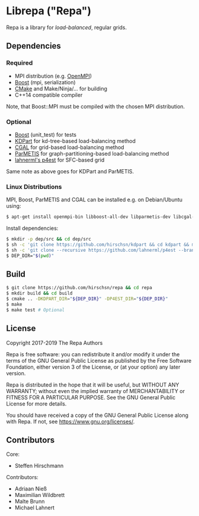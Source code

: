 # Librepa ("Repa")

Repa is a library for *load-balanced*, regular grids.

## Dependencies

### Required

- MPI distribution (e.g. [OpenMPI](https://www.open-mpi.org/))
- [Boost](https://www.boost.org/) (mpi, serialization)
- [CMake](https://cmake.org/) and Make/Ninja/... for building
- C++14 compatible compiler

Note, that Boost::MPI must be compiled with the chosen MPI distribution.

### Optional

- [Boost](https://www.boost.org/) (unit_test) for tests
- [KDPart](https://github.com/hirschsn/kdpart) for kd-tree-based load-balancing method
- [CGAL](https://www.cgal.org/) for grid-based load-balancing method
- [ParMETIS](http://glaros.dtc.umn.edu/gkhome/metis/parmetis/overview) for graph-partitioning-based load-balancing method
- [lahnerml's p4est](https://github.com/lahnerml/p4est/tree/p4est-ESPResSo-integration) for SFC-based grid

Same note as above goes for KDPart and ParMETIS.

### Linux Distributions

MPI, Boost, ParMETIS and CGAL can be installed e.g. on Debian/Ubuntu using:
```sh
$ apt-get install openmpi-bin libboost-all-dev libparmetis-dev libcgal-dev cmake
```

Install dependencies:
```sh
$ mkdir -p dep/src && cd dep/src
$ sh -c 'git clone https://github.com/hirschsn/kdpart && cd kdpart && make && make install PREFIX="$(pwd)/../.."'
$ sh -c 'git clone --recursive https://github.com/lahnerml/p4est --branch p4est-ESPResSo-integration && cd p4est && ./bootstrap && ./configure --prefix="$(pwd)/../.." && make && make install'
$ DEP_DIR="$(pwd)"
```

## Build

```sh
$ git clone https://github.com/hirschsn/repa && cd repa
$ mkdir build && cd build
$ cmake .. -DKDPART_DIR="${DEP_DIR}" -DP4EST_DIR="${DEP_DIR}"
$ make
$ make test # Optional
```

## License

Copyright 2017-2019 The Repa Authors

Repa is free software: you can redistribute it and/or modify
it under the terms of the GNU General Public License as published by
the Free Software Foundation, either version 3 of the License, or
(at your option) any later version.

Repa is distributed in the hope that it will be useful,
but WITHOUT ANY WARRANTY; without even the implied warranty of
MERCHANTABILITY or FITNESS FOR A PARTICULAR PURPOSE.  See the
GNU General Public License for more details.

You should have received a copy of the GNU General Public License
along with Repa.  If not, see <https://www.gnu.org/licenses/>.

## Contributors

Core:
- Steffen Hirschmann

Contributors:
- Adriaan Nieß
- Maximilian Wildbrett
- Malte Brunn
- Michael Lahnert

